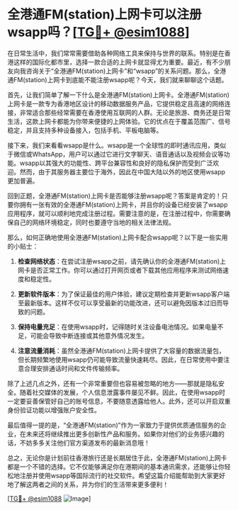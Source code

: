 # 全港通FM(station)上网卡可以注册wsapp吗？[[TG💪+ @esim1088](https://t.me/s/esim1088)]

在日常生活中，我们常常需要借助各种网络工具来保持与世界的联系。特别是在香港这样的国际化都市里，选择一款合适的上网卡就显得尤为重要。最近，有不少朋友向我咨询关于“全港通FM(station)上网卡”和“wsapp”的关系问题。那么，全港通FM(station)上网卡到底能不能注册wsapp呢？今天，我们就来聊聊这个话题。

首先，让我们简单了解一下什么是全港通FM(station)上网卡。全港通FM(station)上网卡是一款专为香港地区设计的移动数据服务产品，它提供稳定且高速的网络连接，非常适合那些经常需要在香港使用互联网的人群。无论是旅游、商务还是日常生活，这款上网卡都能为你带来便捷的上网体验。它的优点在于覆盖范围广、信号稳定，并且支持多种设备接入，包括手机、平板电脑等。

接下来，我们来看看wsapp是什么。wsapp是一个全球性的即时通讯应用，类似于微信或WhatsApp，用户可以通过它进行文字聊天、语音通话以及视频会议等功能。wsapp以其强大的功能性、跨平台兼容性和良好的隐私保护而受到广泛欢迎。然而，由于其服务器主要位于海外，因此在中国大陆以外的地区使用wsapp更加普遍。

回到正题，全港通FM(station)上网卡是否能够注册wsapp呢？答案是肯定的！只要你拥有一张有效的全港通FM(station)上网卡，并且你的设备已经安装了wsapp应用程序，就可以顺利地完成注册过程。需要注意的是，在注册过程中，你需要确保自己的网络环境稳定，同时也要遵守当地的相关法律法规。

那么，如何正确地使用全港通FM(station)上网卡配合wsapp呢？以下是一些实用的小贴士：

1. **检查网络状态**：在尝试注册wsapp之前，请先确认你的全港通FM(station)上网卡是否正常工作。你可以通过打开网页或者下载其他应用程序来测试网络速度和稳定性。
   
2. **更新软件版本**：为了保证最佳的用户体验，建议定期检查并更新wsapp客户端至最新版本。这样不仅可以享受最新的功能改进，还可以避免因版本过旧而导致的问题。

3. **保持电量充足**：在使用wsapp时，记得随时关注设备电池情况。如果电量不足，可能会导致中断连接或其他意外情况发生。

4. **注意流量消耗**：虽然全港通FM(station)上网卡提供了大容量的数据流量包，但长期频繁地使用wsapp仍可能导致流量快速耗尽。因此，在日常使用中要注意合理安排通话时间和文件传输频率。

除了上述几点之外，还有一个非常重要但也容易被忽略的地方——那就是隐私安全。随着社交媒体的发展，个人信息泄露事件屡见不鲜。因此，在使用wsapp时一定要妥善保管好自己的账号信息，不要随意透露给他人。此外，还可以开启双重身份验证功能以增强账户安全性。

最后值得一提的是，“全港通FM(station)”作为一家致力于提供优质通信服务的企业，在未来还将继续推出更多创新性产品和服务。如果你对他们的业务感兴趣的话，不妨多多关注他们官方渠道发布的最新消息哦！

总之，无论你是计划前往香港旅行还是长期居住于此，全港通FM(station)上网卡都是一个不错的选择。它不仅能够满足你在港期间的基本通讯需求，还能够让你轻松地注册并使用wsapp等国际流行的社交软件。希望这篇介绍能帮助到大家更好地了解这两者之间的关系，并为你们的生活带来更多便利！

[[TG💪+ @esim1088](https://t.me/s/esim1088) ![Image](https://i.postimg.cc/4NQfJmqS/Snipaste-2025-05-13-00-14-12.png)]